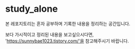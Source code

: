 # study_alone

본 레포지토리는 혼자 공부하며 기록한 내용을 정리하는 공간입니다.

보다 가시적이고 정리된 내용을 보고싶으시다면, 'https://sunnybae1023.tistory.com/'을 참고해주시기 바랍니다.
